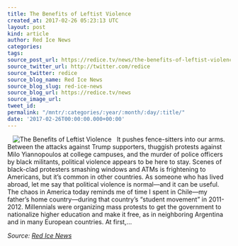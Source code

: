 ```yaml
---
title: The Benefits of Leftist Violence
created_at: 2017-02-26 05:23:13 UTC
layout: post
kind: article
author: Red Ice News
categories: 
tags: 
source_post_url: https://redice.tv/news/the-benefits-of-leftist-violence
source_twitter_url: http://twitter.com/redice
source_twitter: redice
source_blog_name: Red Ice News
source_blog_slug: red-ice-news
source_blog_url: https://redice.tv/news
source_image_url: 
tweet_id: 
permalink: "/mntr/:categories/:year/:month/:day/:title/"
date: '2017-02-26T00:00:00.000+00:00'
---
```

<img align="left" hspace="12" alt="The Benefits of Leftist Violence" src="https://rdice.net/a/c/n/17/02260620-df34.9cd7b47f.jpg"> It pushes fence-sitters into our arms. Between the attacks against Trump supporters, thuggish protests against Milo Yiannopoulos at college campuses, and the murder of police officers by black militants, political violence appears to be here to stay. Scenes of black-clad protesters smashing windows and ATMs is frightening to Americans, but it’s common in other countries. As someone who has lived abroad, let me say that political violence is normal—and it can be useful. The chaos in America today reminds me of time I spent in Chile—my father’s home country—during that country’s “student movement” in 2011-2012. Millennials were organizing mass protests to get the government to nationalize higher education and make it free, as in neighboring Argentina and in many European countries. At first,&#8230;<div class="">
    <i>Source: <a href="https://redice.tv/news">Red Ice News</a></i>
</div>
